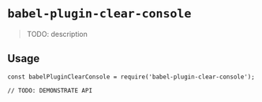 # `babel-plugin-clear-console`

> TODO: description

## Usage

```
const babelPluginClearConsole = require('babel-plugin-clear-console');

// TODO: DEMONSTRATE API
```
